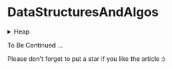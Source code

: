 # DataStructuresAndAlgos
<details>
  <summary>Heap</summary>
	<br>

This article is to deep dive into one of the most fundamental data structures called Heap. The objective of this post is to understand the basics of Heap, time complexities, and identify patterns when to use Heap as a data structure.

Heap questions are one of the most common questions frequently asked in interviews.

The confidence in HEAP data structure is guranteed if you finish below mentioned 23 questions.

# What is Heap?
- It is mainly used to represent a priority queue.
- It is represented as a Binary Tree (a tree structure where a node of a tree has a maximum of two child nodes). Heaps are complete binary trees.
- A simple array can be used to represent a Heap where array indices refer to the node position in the tree.
- Parent and child nodes can be accessed with indices:
   - A root node｜i = 0, the first item of the array
   - A parent node｜parent(i) = (i-1) / 2
   - A left child node｜left(i) = 2i+1
   - A right child node｜right(i)= 2i+2
- Two type of Heaps — Min Heap, Max Heap
  - Min Heap — the parent node always has a smaller value than the child nodes.
  - Max Heap — the parent node is always larger than the child node value.	
	
- Usually, when a type is not mentioned, it refers to the MinHeap. java PriorityQueue has minHeap as default.
- minHeap are used in tasks related to scheduling or assignment. A more detailed explanation is under the Patterns section below.
	
# Heap Operations
The basic operations in java PriorityQueue are:

heapify
The heapify operation converts the iterable array heap into a tree structure w.r.t heap order.

heappush
It inserts an element into the heap. Post insertion the heap order is adjusted to maintain the heap properties.

import heapq as hq
# Simple array is heap
	
```
Integer[] numArr ={1,2,1,3,3,5,7};
PriorityQueue<Integer> minHeap = new PriorityQueue();
# this is done to convert iterable into a heap tree
minHeap.addAll(Arrays.asList(numArr));
```	
# Adding an element to the heap
```	
minHeap.add(5)
```	
# Removing an element to the heap
This operation is to remove the element from the heap. By default it is minHeap, so this operation removes the min element from the minHeap. And for maxHeap, it is the maximum element. Post removal, heapify is called internally to maintain the heap order.
	
```
minHeap.poll();
```
	
# Getting top element from the heap
```	
int value = minHeap.peek(); # return the top element in the minheap which is the smallest element without removing it. 
```

Problem Patterns where HEAP is used
Based on my understanding, different questions where HEAP is common data structure to use can be categorized in following 4 categories:

Top K Pattern
Merge K Sorted Pattern
Two Heaps Pattern
Minimum Number Pattern
All questions under one patterns has some similarities in terms of using HEAP as a data structure. Completing these questions would gurantee you mastery on the HEAP data structure. Below list includes some of the most common questions asked in most of the companies.

- Top K Pattern
  - LC #215 - Kth largest number in an array
  - LC #973 - K closest points to origin
  - LC #347 - Top k frequent elements/numbers
  - LC #692 - Top k frequent words
  - LC #264 - Ugly Number II
  - LC #451 - Frequency Sort
  - LC #703 - Kth largest number in a stream
  - LC #767 - Reorganize String
  - LC #358 - Rearrange string K distance apart
  - LC #1439 - Kth smallest sum of a matrix with sorted rows

- Merge K sorted pattern
  - LC #23 - Merge K sorted
  - LC #373 - K pairs with the smallest sum
  - LC #378 - K smallest numbers in M-sorted lists

- Two Heaps Pattern
  - LC #295 - Find median from a data stream
  - LC #480 - Sliding window Median
  - LC #502 - Maximize Capital/IPO

- Minimum number Pattern
  - LC #1167 - Minimum Cost to connect sticks/ropes
  - LC #253 - Meeting Rooms II
  - LC #759 - Employee free time
  - LC #857 - Minimumcost to hire K workers
  - LC #621 - Minimum number of CPU (Task scheduler)
  - LC #871 - Minimum number of Refueling stops
	

<a href="https://leetcode.com/list/9t3f1x82" target="_blank">All Problems in one list</a>

</details>  
	
To Be Continued ... 
	
Please don't forget to put a star if you like the article :)
